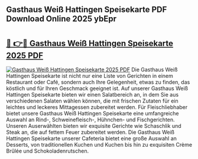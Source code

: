 ## Gasthaus Weiß Hattingen Speisekarte PDF Download Online 2025 ybEpr

# <h2><a href="http://gc6ssmc.nevu.top/?p=Gasthaus+Wei%c3%9f+Hattingen+Speisekarte">🔗 👉🔴 Gasthaus Weiß Hattingen Speisekarte 2025 PDF</a></h2>

[![Gasthaus Weiß Hattingen Speisekarte 2025 PDF](https://i.imgur.com/dBaPXMq.png)](http://gc6ssmc.nevu.top/?p=Gasthaus+Wei%c3%9f+Hattingen+Speisekarte)
Die Gasthaus Weiß Hattingen Speisekarte ist nicht nur eine Liste von Gerichten in einem Restaurant oder Café, sondern auch Ihre Gelegenheit, etwas zu finden, das köstlich und für Ihren Geschmack geeignet ist. Auf unserer Gasthaus Weiß Hattingen Speisekarte bieten wir einen Salatbereich an, in dem Sie aus verschiedenen Salaten wählen können, die mit frischen Zutaten für ein leichtes und leckeres Mittagessen zubereitet werden. Für Fleischliebhaber bietet unsere Gasthaus Weiß Hattingen Speisekarte eine umfangreiche Auswahl an Rind-, Schweinefleisch-, Hühnchen- und Fischgerichten. Unseren Auserwählten bieten wir exquisite Gerichte wie Schaschlik und Steak an, die auf fettem Feuer zubereitet werden. Die Gasthaus Weiß Hattingen Speisekarte unserer Cafeteria bietet eine große Auswahl an Desserts, von traditionellen Kuchen und Kuchen bis hin zu exquisiten Crème Brûlée und Schokoladenrutschen.
